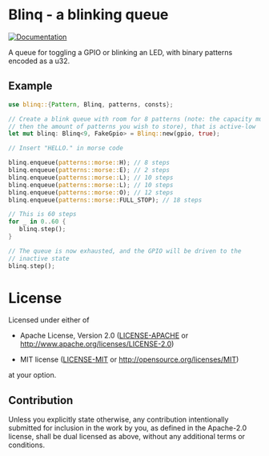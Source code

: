 # Blinq - a blinking queue

[![Documentation](https://docs.rs/blinq/badge.svg)](https://docs.rs/blinq)

A queue for toggling a GPIO or blinking an LED, with binary patterns
encoded as a u32.

## Example

```rust
use blinq::{Pattern, Blinq, patterns, consts};

// Create a blink queue with room for 8 patterns (note: the capacity must be 1 higher
// then the amount of patterns you wish to store), that is active-low
let mut blinq: Blinq<9, FakeGpio> = Blinq::new(gpio, true);

// Insert "HELLO." in morse code

blinq.enqueue(patterns::morse::H); // 8 steps
blinq.enqueue(patterns::morse::E); // 2 steps
blinq.enqueue(patterns::morse::L); // 10 steps
blinq.enqueue(patterns::morse::L); // 10 steps
blinq.enqueue(patterns::morse::O); // 12 steps
blinq.enqueue(patterns::morse::FULL_STOP); // 18 steps

// This is 60 steps
for _ in 0..60 {
   blinq.step();
}

// The queue is now exhausted, and the GPIO will be driven to the
// inactive state
blinq.step();
```

# License

Licensed under either of

- Apache License, Version 2.0 ([LICENSE-APACHE](LICENSE-APACHE) or
  http://www.apache.org/licenses/LICENSE-2.0)

- MIT license ([LICENSE-MIT](LICENSE-MIT) or http://opensource.org/licenses/MIT)

at your option.

## Contribution

Unless you explicitly state otherwise, any contribution intentionally submitted
for inclusion in the work by you, as defined in the Apache-2.0 license, shall be
dual licensed as above, without any additional terms or conditions.

